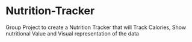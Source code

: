 # Nutrition-Tracker
Group Project to create a Nutrition Tracker that will Track Calories, Show nutritional Value and Visual representation of the data
